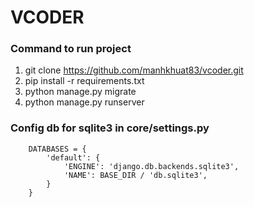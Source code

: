 # VCODER

### Command to run project
1) git clone https://github.com/manhkhuat83/vcoder.git
2) pip install -r requirements.txt
3) python manage.py migrate
4) python manage.py runserver
### Config db for sqlite3 in core/settings.py
```
    DATABASES = {
        'default': {
            'ENGINE': 'django.db.backends.sqlite3',
            'NAME': BASE_DIR / 'db.sqlite3',
        }
    }
```
